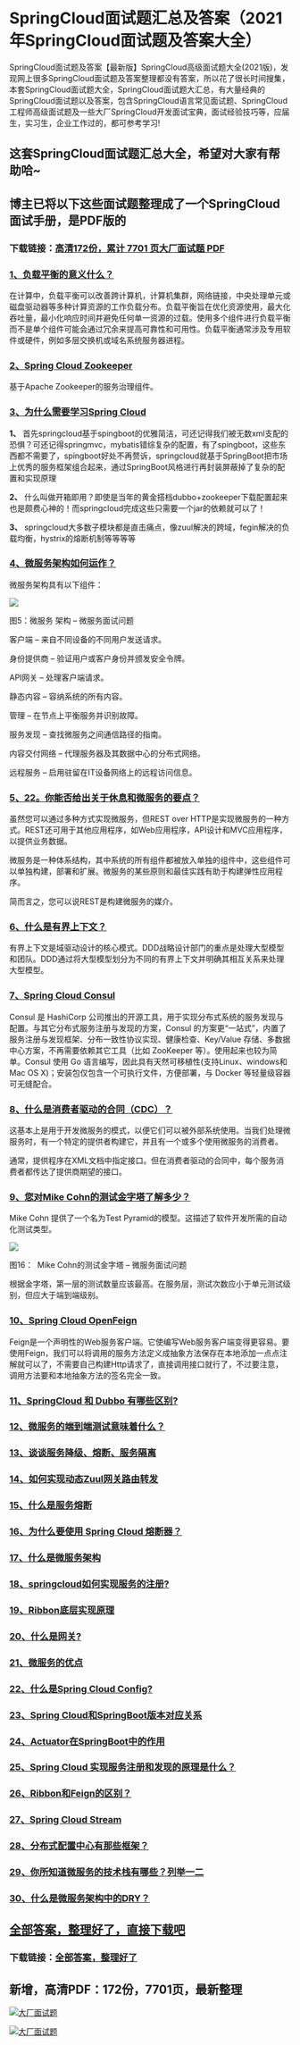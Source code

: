 # SpringCloud面试题汇总及答案（2021年SpringCloud面试题及答案大全）

SpringCloud面试题及答案【最新版】SpringCloud高级面试题大全(2021版)，发现网上很多SpringCloud面试题及答案整理都没有答案，所以花了很长时间搜集，本套SpringCloud面试题大全，SpringCloud面试题大汇总，有大量经典的SpringCloud面试题以及答案，包含SpringCloud语言常见面试题、SpringCloud工程师高级面试题及一些大厂SpringCloud开发面试宝典，面试经验技巧等，应届生，实习生，企业工作过的，都可参考学习!

## 这套SpringCloud面试题汇总大全，希望对大家有帮助哈~ 

## 博主已将以下这些面试题整理成了一个SpringCloud面试手册，是PDF版的

### 下载链接：[高清172份，累计 7701 页大厂面试题  PDF](https://github.com/javatechnorth/javanorth-itbooks/blob/master/docs/index.md)


### [1、负载平衡的意义什么？](https://gitee.com/souyunku/NewDevBooks/blob/master/docs/SpringCloud/SpringCloud面试题汇总及答案（2021年SpringCloud面试题及答案大全）.md#1负载平衡的意义什么)  


在计算中，负载平衡可以改善跨计算机，计算机集群，网络链接，中央处理单元或磁盘驱动器等多种计算资源的工作负载分布。负载平衡旨在优化资源使用，最大化吞吐量，最小化响应时间并避免任何单一资源的过载。使用多个组件进行负载平衡而不是单个组件可能会通过冗余来提高可靠性和可用性。负载平衡通常涉及专用软件或硬件，例如多层交换机或域名系统服务器进程。


### [2、Spring Cloud Zookeeper](https://gitee.com/souyunku/NewDevBooks/blob/master/docs/SpringCloud/SpringCloud面试题汇总及答案（2021年SpringCloud面试题及答案大全）.md#2spring-cloud-zookeeper)  


基于Apache Zookeeper的服务治理组件。


### [3、为什么需要学习Spring Cloud](https://gitee.com/souyunku/NewDevBooks/blob/master/docs/SpringCloud/SpringCloud面试题汇总及答案（2021年SpringCloud面试题及答案大全）.md#3为什么需要学习spring-cloud)  


**1、** 首先springcloud基于spingboot的优雅简洁，可还记得我们被无数xml支配的恐惧？可还记得springmvc，mybatis错综复杂的配置，有了spingboot，这些东西都不需要了，spingboot好处不再赘诉，springcloud就基于SpringBoot把市场上优秀的服务框架组合起来，通过SpringBoot风格进行再封装屏蔽掉了复杂的配置和实现原理

**2、** 什么叫做开箱即用？即使是当年的黄金搭档dubbo+zookeeper下载配置起来也是颇费心神的！而springcloud完成这些只需要一个jar的依赖就可以了！

**3、** springcloud大多数子模块都是直击痛点，像zuul解决的跨域，fegin解决的负载均衡，hystrix的熔断机制等等等等


### [4、微服务架构如何运作？](https://gitee.com/souyunku/NewDevBooks/blob/master/docs/SpringCloud/SpringCloud面试题汇总及答案（2021年SpringCloud面试题及答案大全）.md#4微服务架构如何运作)  


微服务架构具有以下组件：

![](https://gitee.com/souyunkutech/souyunku-home/raw/master/images/souyunku-web/2019/08/0816/01/img_5.png#alt=img%5C_5.png)

图5：微服务 架构 – 微服务面试问题

客户端 – 来自不同设备的不同用户发送请求。

身份提供商 – 验证用户或客户身份并颁发安全令牌。

API网关 – 处理客户端请求。

静态内容 – 容纳系统的所有内容。

管理 – 在节点上平衡服务并识别故障。

服务发现 – 查找微服务之间通信路径的指南。

内容交付网络 – 代理服务器及其数据中心的分布式网络。

远程服务 – 启用驻留在IT设备网络上的远程访问信息。


### [5、22。你能否给出关于休息和微服务的要点？](https://gitee.com/souyunku/NewDevBooks/blob/master/docs/SpringCloud/SpringCloud面试题汇总及答案（2021年SpringCloud面试题及答案大全）.md#522。你能否给出关于休息和微服务的要点)  


虽然您可以通过多种方式实现微服务，但REST over HTTP是实现微服务的一种方式。REST还可用于其他应用程序，如Web应用程序，API设计和MVC应用程序，以提供业务数据。

微服务是一种体系结构，其中系统的所有组件都被放入单独的组件中，这些组件可以单独构建，部署和扩展。微服务的某些原则和最佳实践有助于构建弹性应用程序。

简而言之，您可以说REST是构建微服务的媒介。


### [6、什么是有界上下文？](https://gitee.com/souyunku/NewDevBooks/blob/master/docs/SpringCloud/SpringCloud面试题汇总及答案（2021年SpringCloud面试题及答案大全）.md#6什么是有界上下文)  


有界上下文是域驱动设计的核心模式。DDD战略设计部门的重点是处理大型模型和团队。DDD通过将大型模型划分为不同的有界上下文并明确其相互关系来处理大型模型。


### [7、Spring Cloud Consul](https://gitee.com/souyunku/NewDevBooks/blob/master/docs/SpringCloud/SpringCloud面试题汇总及答案（2021年SpringCloud面试题及答案大全）.md#7spring-cloud-consul)  


Consul 是 HashiCorp 公司推出的开源工具，用于实现分布式系统的服务发现与配置。与其它分布式服务注册与发现的方案，Consul 的方案更“一站式”，内置了服务注册与发现框架、分布一致性协议实现、健康检查、Key/Value 存储、多数据中心方案，不再需要依赖其它工具（比如 ZooKeeper 等）。使用起来也较为简单。Consul 使用 Go 语言编写，因此具有天然可移植性(支持Linux、windows和Mac OS X)；安装包仅包含一个可执行文件，方便部署，与 Docker 等轻量级容器可无缝配合。


### [8、什么是消费者驱动的合同（CDC）？](https://gitee.com/souyunku/NewDevBooks/blob/master/docs/SpringCloud/SpringCloud面试题汇总及答案（2021年SpringCloud面试题及答案大全）.md#8什么是消费者驱动的合同cdc)  


这基本上是用于开发微服务的模式，以便它们可以被外部系统使用。当我们处理微服务时，有一个特定的提供者构建它，并且有一个或多个使用微服务的消费者。

通常，提供程序在XML文档中指定接口。但在消费者驱动的合同中，每个服务消费者都传达了提供商期望的接口。


### [9、您对Mike Cohn的测试金字塔了解多少？](https://gitee.com/souyunku/NewDevBooks/blob/master/docs/SpringCloud/SpringCloud面试题汇总及答案（2021年SpringCloud面试题及答案大全）.md#9您对mike-cohn的测试金字塔了解多少)  


Mike Cohn 提供了一个名为Test Pyramid的模型。这描述了软件开发所需的自动化测试类型。

![](https://gitee.com/souyunkutech/souyunku-home/raw/master/images/souyunku-web/2019/08/0816/01/img_19.png#alt=img%5C_19.png)

图16：  Mike Cohn的测试金字塔 – 微服务面试问题

根据金字塔，第一层的测试数量应该最高。在服务层，测试次数应小于单元测试级别，但应大于端到端级别。


### [10、Spring Cloud OpenFeign](https://gitee.com/souyunku/NewDevBooks/blob/master/docs/SpringCloud/SpringCloud面试题汇总及答案（2021年SpringCloud面试题及答案大全）.md#10spring-cloud-openfeign)  


Feign是一个声明性的Web服务客户端。它使编写Web服务客户端变得更容易。要使用Feign，我们可以将调用的服务方法定义成抽象方法保存在本地添加一点点注解就可以了，不需要自己构建Http请求了，直接调用接口就行了，不过要注意，调用方法要和本地抽象方法的签名完全一致。


### [11、SpringCloud 和 Dubbo 有哪些区别?](https://gitee.com/souyunku/NewDevBooks/blob/master/docs/SpringCloud/SpringCloud面试题汇总及答案（2021年SpringCloud面试题及答案大全）.md#11springcloud-和-dubbo-有哪些区别)  

### [12、微服务的端到端测试意味着什么？](https://gitee.com/souyunku/NewDevBooks/blob/master/docs/SpringCloud/SpringCloud面试题汇总及答案（2021年SpringCloud面试题及答案大全）.md#12微服务的端到端测试意味着什么)  

### [13、谈谈服务降级、熔断、服务隔离](https://gitee.com/souyunku/NewDevBooks/blob/master/docs/SpringCloud/SpringCloud面试题汇总及答案（2021年SpringCloud面试题及答案大全）.md#13谈谈服务降级熔断服务隔离)  

### [14、如何实现动态Zuul网关路由转发](https://gitee.com/souyunku/NewDevBooks/blob/master/docs/SpringCloud/SpringCloud面试题汇总及答案（2021年SpringCloud面试题及答案大全）.md#14如何实现动态zuul网关路由转发)  

### [15、什么是服务熔断](https://gitee.com/souyunku/NewDevBooks/blob/master/docs/SpringCloud/SpringCloud面试题汇总及答案（2021年SpringCloud面试题及答案大全）.md#15什么是服务熔断)  

### [16、为什么要使用 Spring Cloud 熔断器？](https://gitee.com/souyunku/NewDevBooks/blob/master/docs/SpringCloud/SpringCloud面试题汇总及答案（2021年SpringCloud面试题及答案大全）.md#16为什么要使用-spring-cloud-熔断器)  

### [17、什么是微服务架构](https://gitee.com/souyunku/NewDevBooks/blob/master/docs/SpringCloud/SpringCloud面试题汇总及答案（2021年SpringCloud面试题及答案大全）.md#17什么是微服务架构)  

### [18、springcloud如何实现服务的注册?](https://gitee.com/souyunku/NewDevBooks/blob/master/docs/SpringCloud/SpringCloud面试题汇总及答案（2021年SpringCloud面试题及答案大全）.md#18springcloud如何实现服务的注册)  

### [19、Ribbon底层实现原理](https://gitee.com/souyunku/NewDevBooks/blob/master/docs/SpringCloud/SpringCloud面试题汇总及答案（2021年SpringCloud面试题及答案大全）.md#19ribbon底层实现原理)  

### [20、什么是网关?](https://gitee.com/souyunku/NewDevBooks/blob/master/docs/SpringCloud/SpringCloud面试题汇总及答案（2021年SpringCloud面试题及答案大全）.md#20什么是网关)  

### [21、微服务的优点](https://gitee.com/souyunku/NewDevBooks/blob/master/docs/SpringCloud/SpringCloud面试题汇总及答案（2021年SpringCloud面试题及答案大全）.md#21微服务的优点)  

### [22、什么是Spring Cloud Config?](https://gitee.com/souyunku/NewDevBooks/blob/master/docs/SpringCloud/SpringCloud面试题汇总及答案（2021年SpringCloud面试题及答案大全）.md#22什么是spring-cloud-config)  

### [23、Spring Cloud和SpringBoot版本对应关系](https://gitee.com/souyunku/NewDevBooks/blob/master/docs/SpringCloud/SpringCloud面试题汇总及答案（2021年SpringCloud面试题及答案大全）.md#23spring-cloud和springboot版本对应关系)  

### [24、Actuator在SpringBoot中的作用](https://gitee.com/souyunku/NewDevBooks/blob/master/docs/SpringCloud/SpringCloud面试题汇总及答案（2021年SpringCloud面试题及答案大全）.md#24actuator在springboot中的作用)  

### [25、Spring Cloud 实现服务注册和发现的原理是什么？](https://gitee.com/souyunku/NewDevBooks/blob/master/docs/SpringCloud/SpringCloud面试题汇总及答案（2021年SpringCloud面试题及答案大全）.md#25spring-cloud-实现服务注册和发现的原理是什么)  

### [26、Ribbon和Feign的区别？](https://gitee.com/souyunku/NewDevBooks/blob/master/docs/SpringCloud/SpringCloud面试题汇总及答案（2021年SpringCloud面试题及答案大全）.md#26ribbon和feign的区别)  

### [27、Spring Cloud Stream](https://gitee.com/souyunku/NewDevBooks/blob/master/docs/SpringCloud/SpringCloud面试题汇总及答案（2021年SpringCloud面试题及答案大全）.md#27spring-cloud-stream)  

### [28、分布式配置中心有那些框架？](https://gitee.com/souyunku/NewDevBooks/blob/master/docs/SpringCloud/SpringCloud面试题汇总及答案（2021年SpringCloud面试题及答案大全）.md#28分布式配置中心有那些框架)  

### [29、你所知道微服务的技术栈有哪些？列举一二](https://gitee.com/souyunku/NewDevBooks/blob/master/docs/SpringCloud/SpringCloud面试题汇总及答案（2021年SpringCloud面试题及答案大全）.md#29你所知道微服务的技术栈有哪些列举一二)  

### [30、什么是微服务架构中的DRY？](https://gitee.com/souyunku/NewDevBooks/blob/master/docs/SpringCloud/SpringCloud面试题汇总及答案（2021年SpringCloud面试题及答案大全）.md#30什么是微服务架构中的dry)  





## [全部答案，整理好了，直接下载吧](https://gitee.com/souyunku/DevBooks/blob/master/docs/daan.md)

### 下载链接：[全部答案，整理好了](https://gitee.com/souyunku/NewDevBooks/blob/master/docs/daan.md)




## 新增，高清PDF：172份，7701页，最新整理

[![大厂面试题](https://www.souyunku.com/wp-content/uploads/weixin/mst.png "架构师专栏")](https://github.com/javatechnorth/javanorth-itbooks/blob/master/image/面试题.png "架构师专栏")

[![大厂面试题](https://github.com/javatechnorth/javanorth-itbooks/blob/master/image/面试题.png "架构师专栏")](https://github.com/javatechnorth/javanorth-itbooks/blob/master/image/面试题.png "架构师专栏")

